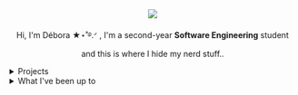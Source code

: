 

<div align="center">
 <img src="https://media1.giphy.com/media/v1.Y2lkPTc5MGI3NjExZ3V1aXdqNGVnYnp0dmN2aGFpbmVuYWpwamtncGZjeWw3NW52MjBvNSZlcD12MV9pbnRlcm5hbF9naWZfYnlfaWQmY3Q9Zw/9tZc9Mzo9K0yOYx38U/giphy.gif"/>
 </p>
 <p>Hi, I'm Débora ★⋆˚࿔.ᐟ , I'm a second-year <b>Software Engineering</b> student and this is where I hide my nerd stuff..</p>
</div>
<details>
 <summary>Projects</summary>
  <a href="https://github.com/deboravcaetano/LI2" target="_blank">Hitori-Game</a>
  <br>
  <a href="https://github.com/deboravcaetano/Immutable-Towers" target="_blank">Immutable-Towers</a>
</details>
<details>
 <summary>What I've been up to </b></summary>
    <br>
    <p>Survived the <b>Haskell</b> quest at university.<br>Currently grinding through <b>C</b>.<br>Self-learning <b>HTML</b> and <b>CSS</b>, one tag at a time!</p>
</details>


